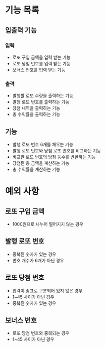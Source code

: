 # 기능 목록

## 입출력 기능

### 입력
- 로또 구입 금액을 입력 받는 기능
- 로또 당첨 번호를 입력 받는 기능
- 보너스 번호를 입력 받는 기능

### 출력
- 발행할 로또 수량을 출력하는 기능
- 발행 로또 번호를 출력하는 기능
- 당첨 내역을 출력하는 기능
- 총 수익률을 출력하는 기능

## 기능
- 발행 로또 번호 6개를 채우는 기능
- 발행 로또 번호와 당첨 로또 번호를 비교하는 기능
- 비교한 로또 번호의 당첨 등수를 반환하는 기능
- 당첨된 총 금액을 계산하는 기능
- 총 수익률을 계산하는 기능

# 예외 사항

## 로또 구입 금액
- 1000원으로 나누어 떨어지지 않는 경우

## 발행 로또 번호
- 중복된 숫자가 있는 경우
- 번호 개수가 6개가 아닌 경우

## 로또 당첨 번호
- 입력이 쉼표로 구분되어 있지 않은 경우
- 1~45 사이가 아닌 경우
- 중복된 숫자가 있는 경우

## 보너스 번호
- 로또 당첨 번호와 중복되는 경우
- 1~45 사이가 아닌 경우